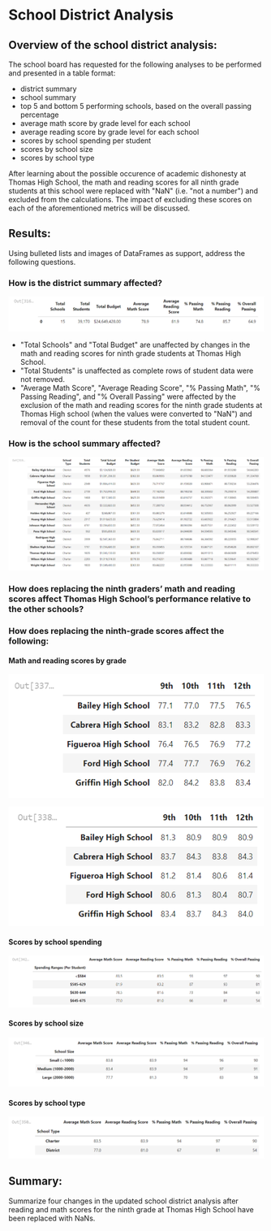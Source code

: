 # School District Analysis
## Overview of the school district analysis: 
The school board has requested for the following analyses to be performed and presented in a table format:
- district summary
- school summary
- top 5 and bottom 5 performing schools, based on the overall passing percentage
- average math score by grade level for each school
- average reading score by grade level for each school
- scores by school spending per student
- scores by school size
- scores by school type

After learning about the possible occurence of academic dishonesty at Thomas High School, the math and reading scores for all ninth grade students at this school were replaced with "NaN" (i.e. "not a number") and excluded from the calculations. The impact of excluding these scores on each of the aforementioned metrics will be discussed.

## Results: 
Using bulleted lists and images of DataFrames as support, address the following questions.

### How is the district summary affected?
![district-summary.PNG](https://github.com/lexyzhong/school-district-analysis/blob/main/Resources/district-summary.PNG)
- "Total Schools" and "Total Budget" are unaffected by changes in the math and reading scores for ninth grade students at Thomas High School.
- "Total Students" is unaffected as complete rows of student data were not removed.
- "Average Math Score", "Average Reading Score", "% Passing Math", "% Passing Reading", and "% Overall Passing" were affected by the exclusion of the math and reading scores for the ninth grade students at Thomas High school (when the values were converted to "NaN") and removal of the count for these students from the total student count.


### How is the school summary affected?
![school-summary.PNG](https://github.com/lexyzhong/school-district-analysis/blob/main/Resources/school-summary.PNG)

### How does replacing the ninth graders’ math and reading scores affect Thomas High School’s performance relative to the other schools?

### How does replacing the ninth-grade scores affect the following:
#### Math and reading scores by grade
![math-scores-by-grade.PNG](https://github.com/lexyzhong/school-district-analysis/blob/main/Resources/math-scores-by-grade.PNG)

![reading-scores-by-grade.PNG](https://github.com/lexyzhong/school-district-analysis/blob/main/Resources/reading-scores-by-grade.PNG)

#### Scores by school spending
![scores-by-spending.PNG](https://github.com/lexyzhong/school-district-analysis/blob/main/Resources/scores-by-spending.PNG)

#### Scores by school size
![scores-by-size.PNG](https://github.com/lexyzhong/school-district-analysis/blob/main/Resources/scores-by-size.PNG)

#### Scores by school type
![scores-by-type.PNG](https://github.com/lexyzhong/school-district-analysis/blob/main/Resources/scores-by-type.PNG)

## Summary:
Summarize four changes in the updated school district analysis after reading and math scores for the ninth grade at Thomas High School have been replaced with NaNs.
